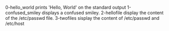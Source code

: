 0-hello_world prints 'Hello, World' on the standard output
1-confused_smiley displays a confused smiley.
2-hellofile display the content of the /etc/passwd file.
3-twofiles sisplay the content of /etc/passwd and /etc/host
